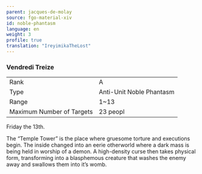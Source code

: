 ```yaml
---
parent: jacques-de-molay
source: fgo-material-xiv
id: noble-phantasm
language: en
weight: 3
profile: true
translation: "IreyimikaTheLost"
---
```


### Vendredi Treize

<table>
  <tr><td>Rank</td><td>A</td></tr>
  <tr><td>Type</td><td>Anti-Unit Noble Phantasm</td></tr>
  <tr><td>Range</td><td>1~13</td></tr>
  <tr><td>Maximum Number of Targets</td><td>23 peopl</td></tr>
</table>

Friday the 13th.

The “Temple Tower” is the place where gruesome torture and executions begin. The inside changed into an eerie otherworld where a dark mass is being held in worship of a demon. A high-density curse then takes physical form, transforming into a blasphemous creature that washes the enemy away and swallows them into it’s womb.
